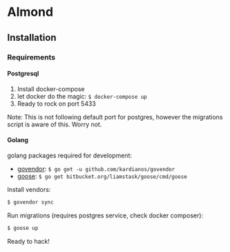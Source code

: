# Almond

## Installation

### Requirements

#### Postgresql

1. Install docker-compose
2. let docker do the magic: `$ docker-compose up`
3. Ready to rock on port 5433

Note: This is not following default port for postgres, however the migrations script is aware of this. Worry not.

#### Golang

golang packages required for development:

- [govendor](https://github.com/kardianos/govendor): `$ go get -u github.com/kardianos/govendor`
- [goose](https://bitbucket.org/liamstask/goose/): `$ go get bitbucket.org/liamstask/goose/cmd/goose`

Install vendors:

```bash
$ govendor sync
```

Run migrations (requires postgres service, check docker composer):

```bash
$ goose up
```

Ready to hack!
